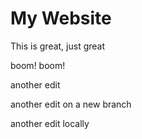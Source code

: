 # My Website

This is great, just great

boom! boom!

another edit

another edit on a new branch

another edit locally

